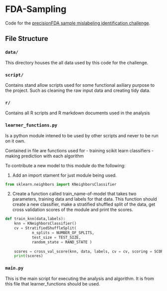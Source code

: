 # FDA-Sampling

Code for the [precisionFDA sample mislabeling identification challenge](https://precision.fda.gov/challenges/4).

## File Structure

### `data/`

This directory houses the all data used by this code for the challenge.

### `script/`

Contains stand allow scripts used for some functional axiliary purpose to the project. Such as cleaning the raw input data and creating tidy data.

### `r/`

Contains all R scripts and R markdown documents used in the analysis

### `learner_functions.py`

Is a python module intened to be used by other scripts and never to be run on it own.

Contained in file are functions used for 
    - training scikit learn classifiers
    - making prediction with each algorithm

To contribute a new model to this module do the following:

1. Add an import stament for just module being used.


```python
from sklearn.neighbors import KNeighborsClassifier
```

2. Create a function called train_name-of-model that takes two parameters, training data and labels for that data. This function should create a new classifier, make a stratified shuffled split of the data, get cross validation scores of the module and print the scores.


```python
def train_knn(data,labels):
    knn = KNeighborsClassifier()
    cv = StratifiedShuffleSplit( 
            n_splits = NUMBER_OF_SPLITS, 
            test_size = TEST_SIZE, 
            random_state = RAND_STATE )
    
    scores = cross_val_score(knn, data, labels, cv = cv, scoring = SCORING_METHOD)
    print(scores)
```

### `main.py`

This is the main script for executing the analysis and algorithm. It is from this file that learner_functions should be used.
